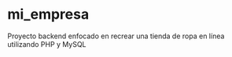 # mi_empresa
Proyecto backend enfocado en recrear una tienda de ropa en línea utilizando PHP y MySQL
